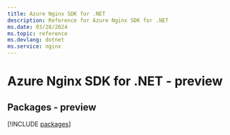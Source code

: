 ```yaml
---
title: Azure Nginx SDK for .NET
description: Reference for Azure Nginx SDK for .NET
ms.date: 03/28/2024
ms.topic: reference
ms.devlang: dotnet
ms.service: nginx
---
```

# Azure Nginx SDK for .NET - preview
## Packages - preview
[!INCLUDE [packages](nginx-index.md)]